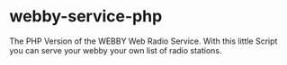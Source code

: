 # webby-service-php
The PHP Version of the WEBBY Web Radio Service. With this little Script you can serve your webby your own list of radio stations.
